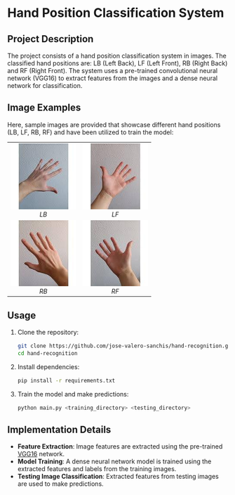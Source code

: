 # Hand Position Classification System

## Project Description

The project consists of a hand position classification system in images. The classified hand positions are: LB (Left Back), LF (Left Front), RB (Right Back) and RF (Right Front). The system uses a pre-trained convolutional neural network (VGG16) to extract features from the images and a dense neural network for classification.

## Image Examples

Here, sample images are provided that showcase different hand positions (LB, LF, RB, RF) and have been utilized to train the model:

<div align="center">
  <table align="center">
    <tr>
      <td align="center"><img src="examples/0147.jpeg" alt="LB"><br><em>LB</em></td>
      <td align="center"><img src="examples/0148.jpeg" alt="LF"><br><em>LF</em></td>
    </tr>
    <tr>
      <td align="center"><img src="examples/0149.jpeg" alt="RB"><br><em>RB</em></td>
      <td align="center"><img src="examples/0150.jpeg" alt="RF"><br><em>RF</em></td>
    </tr>
  </table>
</div>

## Usage

1. Clone the repository:

    ```bash
    git clone https://github.com/jose-valero-sanchis/hand-recognition.git
    cd hand-recognition
    ```

2. Install dependencies:

    ```bash
    pip install -r requirements.txt
    ```

3. Train the model and make predictions:

    ```bash
    python main.py <training_directory> <testing_directory>
    ```

## Implementation Details

- **Feature Extraction**: Image features are extracted using the pre-trained [VGG16](https://www.tensorflow.org/api_docs/python/tf/keras/applications/VGG16) network.
- **Model Training**: A dense neural network model is trained using the extracted features and labels from the training images.
- **Testing Image Classification**: Extracted features from testing images are used to make predictions.
